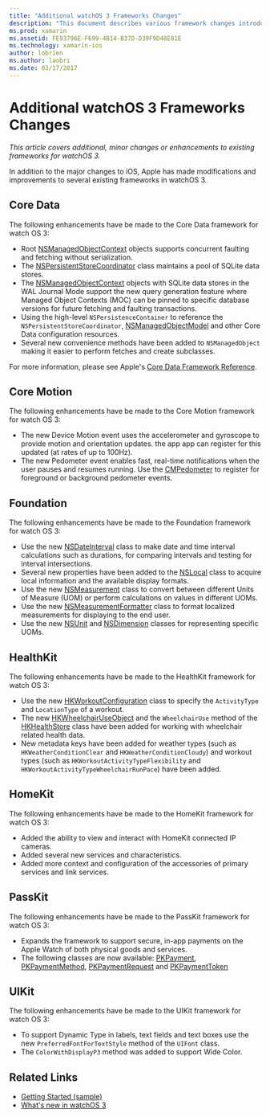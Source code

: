 ```yaml
---
title: "Additional watchOS 3 Frameworks Changes"
description: "This document describes various framework changes introduced with watchOS 3, and how to work with them in Xamarin. Core Data, Core Motion, Foundation, HealthKit, HomeKit, PassKit, and UIKit are discussed."
ms.prod: xamarin
ms.assetid: FE93796E-F699-4B14-B37D-D39F9D48E81E
ms.technology: xamarin-ios
author: lobrien
ms.author: laobri
ms.date: 03/17/2017
---
```


# Additional watchOS 3 Frameworks Changes

_This article covers additional, minor changes or enhancements to existing frameworks for watchOS 3._

In addition to the major changes to iOS, Apple has made modifications and improvements to several existing frameworks in watchOS 3.


## Core Data

The following enhancements have be made to the Core Data framework for watch OS 3:

- Root [NSManagedObjectContext](https://developer.apple.com/reference/coredata/nsmanagedobjectcontext) objects supports concurrent faulting and fetching without serialization.
- The [NSPersistentStoreCoordinator](https://developer.apple.com/reference/coredata/nspersistentstorecoordinator) class maintains a pool of SQLite data stores.
- The [NSManagedObjectContext](https://developer.apple.com/reference/coredata/nsmanagedobjectcontext) objects with SQLite data stores in the WAL Journal Mode support the new query generation feature where Managed Object Contexts (MOC) can be pinned to specific database versions for future fetching and faulting transactions.
- Using the high-level `NSPersistenceContainer` to reference the `NSPersistentStoreCoordinator`, [NSManagedObjectModel](https://developer.apple.com/reference/coredata/nsmanagedobjectmodel) and other Core Data configuration resources.
- Several new convenience methods have been added to `NSManagedObject` making it easier to perform fetches and create subclasses.

For more information, please see Apple's [Core Data Framework Reference](https://developer.apple.com/reference/coredata).


## Core Motion

The following enhancements have be made to the Core Motion framework for watch OS 3:

- The new Device Motion event uses the accelerometer and gyroscope to provide motion and orientation updates. the app app can register for this updated (at rates of up to 100Hz).
- The new Pedometer event enables fast, real-time notifications when the user pauses and resumes running. Use the [CMPedometer](https://developer.apple.com/reference/coremotion/cmpedometer) to register for foreground or background pedometer events.


## Foundation

The following enhancements have be made to the Foundation framework for watch OS 3:

- Use the new [NSDateInterval](https://developer.apple.com/reference/foundation/nsdateinterval) class to make date and time interval calculations such as durations, for comparing intervals and testing for interval intersections.
- Several new properties have been added to the [NSLocal](https://developer.apple.com/reference/foundation/nslocale) class to acquire local information and the available display formats.
- Use the new [NSMeasurement](https://developer.apple.com/reference/foundation/nsmeasurement) class to convert between different Units of Measure (UOM) or perform calculations on values in different UOMs.
- Use the new [NSMeasurementFormatter](https://developer.apple.com/reference/foundation/nsmeasurementformatter) class to format localized measurements for displaying to the end user.
- Use the new [NSUnit](https://developer.apple.com/reference/foundation/nsunit) and [NSDimension](https://developer.apple.com/reference/foundation/nsdimension) classes for representing specific UOMs.


## HealthKit

The following enhancements have be made to the HealthKit framework for watch OS 3:

- Use the new [HKWorkoutConfiguration](https://developer.apple.com/reference/healthkit/hkworkoutconfiguration) class to specify the `ActivityType` and `LocationType` of a workout.
- The new [HKWheelchairUseObject](https://developer.apple.com/reference/healthkit/hkwheelchairuseobject) and the `WheelchairUse` method of the [HKHealthStore](https://developer.apple.com/reference/healthkit/hkhealthstore) class have been added for working with wheelchair related health data.
- New metadata keys have been added for weather types (such as `HKWeatherConditionClear` and `HKWeatherConditionCloudy`) and workout types (such as `HKWorkoutActivityTypeFlexibility` and `HKWorkoutActivityTypeWheelchairRunPace`) have been added.


## HomeKit

The following enhancements have be made to the HomeKit framework for watch OS 3:

- Added the ability to view and interact with HomeKit connected IP cameras.
- Added several new services and characteristics.
- Added more context and configuration of the accessories of primary services and link services.


## PassKit

The following enhancements have be made to the PassKit framework for watch OS 3:

- Expands the framework to support secure, in-app payments on the Apple Watch of both physical goods and services.
- The following classes are now available: [PKPayment](https://developer.apple.com/reference/passkit/pkpayment), [PKPaymentMethod](https://developer.apple.com/reference/passkit/pkpaymentmethod), [PKPaymentRequest](https://developer.apple.com/reference/passkit/pkpaymentrequest) and [PKPaymentToken](https://developer.apple.com/reference/passkit/pkpaymenttoken)


## UIKit

The following enhancements have be made to the UIKit framework for watch OS 3:

- To support Dynamic Type in labels, text fields and text boxes use the new `PreferredFontForTextStyle` method of the `UIFont` class.
- The `ColorWithDisplayP3` method was added to support Wide Color.


## Related Links

- [Getting Started (sample)](https://developer.xamarin.com/samples/monotouch/WatchKit/)
- [What's new in watchOS 3](https://developer.apple.com/library/prerelease/content/releasenotes/General/WhatsNewInwatchOS/Articles/watchOS3.html#//apple_ref/doc/uid/TP40017085-SW1)
